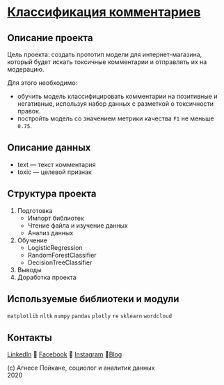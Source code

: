 # [Классификация комментариев](https://nbviewer.jupyter.org/github/agnesepoikane/Practicum-by-Yandex-Data-Scientist/blob/main/08_ML_for_texts/08_project.ipynb)

## Описание проекта

Цель проекта: создать прототип модели для интернет-магазина, который будет искать токсичные комментарии и отправлять их на модерацию.

Для этого необходимо:

- oбучить модель классифицировать комментарии на позитивные и негативные, используя набор данных с разметкой о токсичности правок.
- постройть модель со значением метрики качества `F1` не меньше `0.75`.


## Описание данных

- text — текст комментария
- toxic — целевой признак

## Структура проекта

1. Подготовка
	- Импорт библиотек
	- Чтение файла и изучение данных
	- Анализ данных
2. Обучение
	- LogisticRegression
	- RandomForestClassifier
	- DecisionTreeClassifier
3. Выводы
4. Доработка проекта

## Используемые библиотеки и модули
`matplotlib` `nltk` `numpy` `pandas` `plotly` `re` `sklearn` `wordcloud` 

## Контакты

[LinkedIn](https://www.linkedin.com/in/agnese-poikane/) 
:small_blue_diamond: [Facebook](https://www.facebook.com/agnese.poikane/)
:small_blue_diamond: [Instagram](https://www.instagram.com/poikaneagnese/)
:small_blue_diamond:[Blog](https://blog.agnesepoikane.com/)

(c) Агнесе Пойкане, cоциолог и аналитик данных
<br>2020

